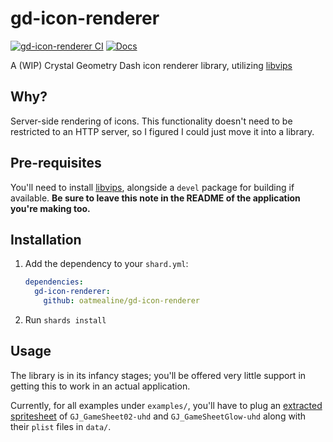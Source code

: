 # gd-icon-renderer

[![gd-icon-renderer CI](https://github.com/oatmealine/gd-icon-renderer/actions/workflows/ci.yml/badge.svg)](https://github.com/oatmealine/gd-icon-renderer/actions/workflows/ci.yml)
[![Docs](https://img.shields.io/badge/docs-available-brightgreen.svg)](https://oatmealine.github.io/gd-icon-renderer/)

A (WIP) Crystal Geometry Dash icon renderer library, utilizing [libvips](https://www.libvips.org/)

## Why?

Server-side rendering of icons. This functionality doesn't need to be restricted to an HTTP server, so I figured I could just move it into a library.

## Pre-requisites

You'll need to install [libvips](https://www.libvips.org/install.html), alongside a `devel` package for building if available. **Be sure to leave this note in the README of the application you're making too.**

## Installation

1. Add the dependency to your `shard.yml`:

    ```yaml
    dependencies:
      gd-icon-renderer:
        github: oatmealine/gd-icon-renderer
    ```

2. Run `shards install`

## Usage

The library is in its infancy stages; you'll be offered very little support in getting this to work in an actual application.

Currently, for all examples under `examples/`, you'll have to plug an [extracted spritesheet](https://gdcolon.com/gdsplitter/) of `GJ_GameSheet02-uhd` and `GJ_GameSheetGlow-uhd` along with their `plist` files in `data/`.